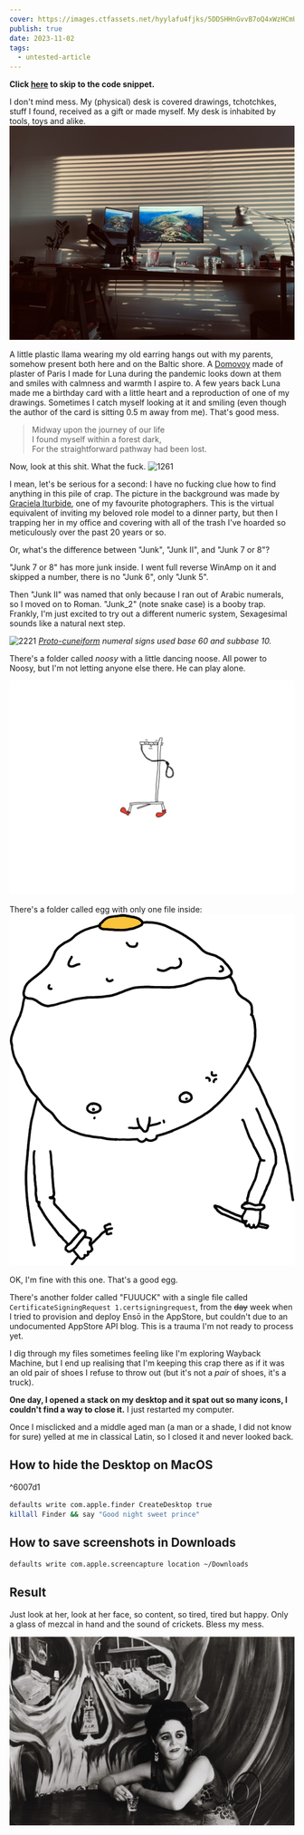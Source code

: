 ```yaml
---
cover: https://images.ctfassets.net/hyylafu4fjks/5DDSHHnGvvB7oQ4xWzHCmU/6adabea897ed9839fff02d3f266bff12/213806898_268058008415877_4920697442426307945_n_17881503386493127.jpg
publish: true
date: 2023-11-02
tags:
  - untested-article
---
```

**Click [here](<../Bless this Mess>) to skip to the code snippet.**

I don't mind mess. My (physical) desk is covered drawings, tchotchkes, stuff I found, received as a gift or made myself. My desk is inhabited by tools, toys and alike.  
![484](A083A515-BA10-478E-95D0-65F045020FD3_1_105_c.jpeg)

A little plastic llama wearing my old earring hangs out with my parents, somehow present both here and on the Baltic shore. A [Domovoy](https://en.wikipedia.org/wiki/Domovoy) made of plaster of Paris I made for Luna during the pandemic looks down at them and smiles with calmness and warmth I aspire to. A few years back Luna made me a birthday card with a little heart and a reproduction of one of my drawings. Sometimes I catch myself looking at it and smiling (even though the author of the card is sitting 0.5 m away from me). That's good mess.

> Midway upon the journey of our life  
> I found myself within a forest dark,  
> For the straightforward pathway had been lost.

Now, look at this shit. What the fuck. 
![1261](Pasted%20image%2020231102174126.png)

I mean, let's be serious for a second: I have no fucking clue how to find anything in this pile of crap. The picture in the background was made by [Graciela Iturbide](https://en.wikipedia.org/wiki/Graciela_Iturbide), one of my favourite photographers. This is the virtual equivalent of inviting my beloved role model to a dinner party, but then I trapping her in my office and covering with all of the trash I've hoarded so meticulously over the past 20 years or so.

Or, what's the difference between "Junk", "Junk II", and "Junk 7 or 8"?

"Junk 7 or 8" has more junk inside. I went full reverse WinAmp on it and skipped a number, there is no "Junk 6", only "Junk 5".

Then "Junk II" was named that only because I ran out of Arabic numerals, so I moved on to Roman. "Junk_2" (note snake case) is a booby trap. Frankly, I'm just excited to try out a different numeric system, Sexagesimal sounds like a natural next step.

![2221](Pasted%20image%2020231102181426.png)
*[Proto-cuneiform](https://en.wikipedia.org/wiki/Proto-cuneiform) numeral signs used base 60 and subbase 10.*

There's a folder called *noosy* with a little dancing noose. All power to Noosy, but I'm not letting anyone else there. He can play alone.

![2509](IMG_0063.png)

There's a folder called egg with only one file inside:
![2583](eggman.png)

OK, I'm fine with this one. That's a good egg.

There's another folder called "FUUUCK" with a single file called `CertificateSigningRequest 1.certsigningrequest`, from the ~~day~~ week when I tried to provision and deploy Ensō in the AppStore, but couldn't due to an undocumented AppStore API blog. This is a trauma I'm not ready to process yet.

I dig through my files sometimes feeling like I'm exploring Wayback Machine, but I end up realising that I'm keeping this crap there as if it was an old pair of shoes I refuse to throw out (but it's not a *pair* of shoes, it's a truck). 

**One day, I opened a stack on my desktop and it spat out so many icons, I couldn't find a way to close it.** I just restarted my computer.

Once I misclicked and a middle aged man (a man or a shade, I did not know for sure) yelled at me in classical Latin, so I closed it and never looked back.

## How to hide the Desktop on MacOS

<span id="^6007d1" class="link-marker">^6007d1</span>

```bash
defaults write com.apple.finder CreateDesktop true
killall Finder && say "Good night sweet prince"
```

## How to save screenshots in Downloads

```bash
defaults write com.apple.screencapture location ~/Downloads
```

## Result

Just look at her, look at her face, so content, so tired, tired but happy. Only a glass of mezcal in hand and the sound of crickets. Bless my mess.

![3915](Mexico-City_8x10.jpg)

